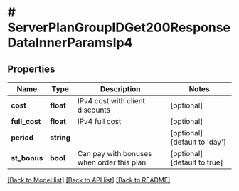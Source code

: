 # # ServerPlanGroupIDGet200ResponseDataInnerParamsIp4

## Properties

Name | Type | Description | Notes
------------ | ------------- | ------------- | -------------
**cost** | **float** | IPv4 cost with client discounts | [optional]
**full_cost** | **float** | IPv4 full cost | [optional]
**period** | **string** |  | [optional] [default to 'day']
**st_bonus** | **bool** | Can pay with bonuses when order this plan | [optional] [default to true]

[[Back to Model list]](../../README.md#models) [[Back to API list]](../../README.md#endpoints) [[Back to README]](../../README.md)
